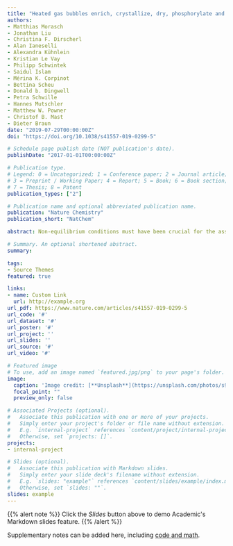 ```yaml
---
title: "Heated gas bubbles enrich, crystallize, dry, phosphorylate and encapsulate prebiotic molecules"
authors:
- Matthias Morasch
- Jonathan Liu
- Christina F. Dirscherl
- Alan Ianeselli
- Alexandra Kühnlein
- Kristian Le Vay
- Philipp Schwintek
- Saidul Islam
- Mérina K. Corpinot
- Bettina Scheu
- Donald b. Dingwell
- Petra Schwille
- Hannes Mutschler
- Matthew W. Powner
- Christof B. Mast
- Dieter Braun
date: "2019-07-29T00:00:00Z"
doi: "https://doi.org/10.1038/s41557-019-0299-5"

# Schedule page publish date (NOT publication's date).
publishDate: "2017-01-01T00:00:00Z"

# Publication type.
# Legend: 0 = Uncategorized; 1 = Conference paper; 2 = Journal article;
# 3 = Preprint / Working Paper; 4 = Report; 5 = Book; 6 = Book section;
# 7 = Thesis; 8 = Patent
publication_types: ["2"]

# Publication name and optional abbreviated publication name.
publication: "Nature Chemistry"
publication_short: "NatChem"

abstract: Non-equilibrium conditions must have been crucial for the assembly of the first informational polymers of early life, by supporting their formation and continuous enrichment in a long-lasting environment. Here, we explore how gas bubbles in water subjected to a thermal gradient, a likely scenario within crustal mafic rocks on the early Earth, drive a complex, continuous enrichment of prebiotic molecules. RNA precursors, monomers, active ribozymes, oligonucleotides and lipids are shown to (1) cycle between dry and wet states, enabling the central step of RNA phosphorylation, (2) accumulate at the gas–water interface to drastically increase ribozymatic activity, (3) condense into hydrogels, (4) form pure crystals and (5) encapsulate into protecting vesicle aggregates that subsequently undergo fission. These effects occur within less than 30 min. The findings unite, in one location, the physical conditions that were crucial for the chemical emergence of biopolymers. They suggest that heated microbubbles could have hosted the first cycles of molecular evolution.

# Summary. An optional shortened abstract.
summary: 

tags:
- Source Themes
featured: true

links:
- name: Custom Link
  url: http://example.org
url_pdf: https://www.nature.com/articles/s41557-019-0299-5
url_code: '#'
url_dataset: '#'
url_poster: '#'
url_project: ''
url_slides: ''
url_source: '#'
url_video: '#'

# Featured image
# To use, add an image named `featured.jpg/png` to your page's folder. 
image:
  caption: 'Image credit: [**Unsplash**](https://unsplash.com/photos/s9CC2SKySJM)'
  focal_point: ""
  preview_only: false

# Associated Projects (optional).
#   Associate this publication with one or more of your projects.
#   Simply enter your project's folder or file name without extension.
#   E.g. `internal-project` references `content/project/internal-project/index.md`.
#   Otherwise, set `projects: []`.
projects:
- internal-project

# Slides (optional).
#   Associate this publication with Markdown slides.
#   Simply enter your slide deck's filename without extension.
#   E.g. `slides: "example"` references `content/slides/example/index.md`.
#   Otherwise, set `slides: ""`.
slides: example
---
```


{{% alert note %}}
Click the *Slides* button above to demo Academic's Markdown slides feature.
{{% /alert %}}

Supplementary notes can be added here, including [code and math](https://sourcethemes.com/academic/docs/writing-markdown-latex/).
